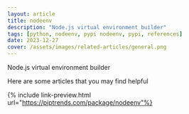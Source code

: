 ```yaml
---
layout: article
title: nodeenv
description: "Node.js virtual environment builder"
tags: [python, nodeenv, pypi nodeenv, pypi, references]
date: 2023-12-27
cover: /assets/images/related-articles/general.png
---
```


Node.js virtual environment builder

Here are some articles that you may find helpful

{% include link-preview.html url="https://piptrends.com/package/nodeenv"%}